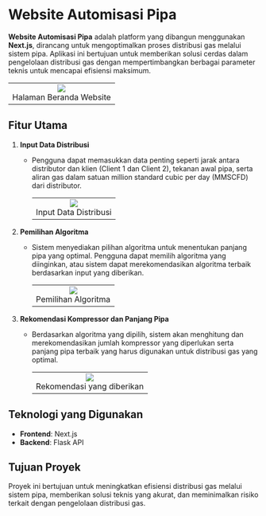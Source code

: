 # Website Automisasi Pipa

**Website Automisasi Pipa** adalah platform yang dibangun menggunakan **Next.js**, dirancang untuk mengoptimalkan proses distribusi gas melalui sistem pipa. Aplikasi ini bertujuan untuk memberikan solusi cerdas dalam pengelolaan distribusi gas dengan mempertimbangkan berbagai parameter teknis untuk mencapai efisiensi maksimum.

<table align="center" style="border: none;">
  <tr>
    <td align="center">
      <img src="https://github.com/user-attachments/assets/89efb64b-83a3-4bc1-acc5-45658ad63442" />
      <br>
      Halaman Beranda Website
    </td>
  </tr>
</table>


## Fitur Utama

1. **Input Data Distribusi**
   - Pengguna dapat memasukkan data penting seperti jarak antara distributor dan klien (Client 1 dan Client 2), tekanan awal pipa, serta aliran gas dalam satuan million standard cubic per day (MMSCFD) dari distributor.
     <table align="center" style="border: none;">
        <tr>
          <td align="center">
            <img src="https://github.com/user-attachments/assets/2acd278c-d820-43ce-857a-0c56605fc796" />
            <br>
            Input Data Distribusi
          </td>
        </tr>
      </table>

2. **Pemilihan Algoritma**
   - Sistem menyediakan pilihan algoritma untuk menentukan panjang pipa yang optimal. Pengguna dapat memilih algoritma yang diinginkan, atau sistem dapat merekomendasikan algoritma terbaik berdasarkan input yang diberikan.
     <table align="center" style="border: none;">
        <tr>
          <td align="center">
            <img src="https://github.com/user-attachments/assets/d742b948-3115-4573-a5f6-8ab51006aa49" />
            <br>
            Pemilihan Algoritma
          </td>
        </tr>
      </table>

3. **Rekomendasi Kompressor dan Panjang Pipa**
   - Berdasarkan algoritma yang dipilih, sistem akan menghitung dan merekomendasikan jumlah kompressor yang diperlukan serta panjang pipa terbaik yang harus digunakan untuk distribusi gas yang optimal.
     <table align="center" style="border: none;">
        <tr>
          <td align="center">
            <img src="https://github.com/user-attachments/assets/bdb72ec5-4f02-4e18-9cf4-10c60589af34" />
            <br>
            Rekomendasi yang diberikan
          </td>
        </tr>
      </table>

## Teknologi yang Digunakan
- **Frontend**: Next.js
- **Backend**: Flask API

## Tujuan Proyek
Proyek ini bertujuan untuk meningkatkan efisiensi distribusi gas melalui sistem pipa, memberikan solusi teknis yang akurat, dan meminimalkan risiko terkait dengan pengelolaan distribusi gas.


